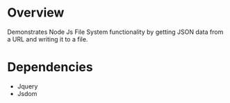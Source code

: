 # Overview

 
 Demonstrates Node Js File System functionality by getting JSON data from a URL and writing it to a file. 

# Dependencies

- Jquery
- Jsdom